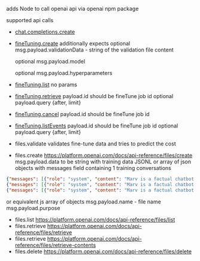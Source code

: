 adds Node to call openai api via openai npm package


supported api calls

- [chat.completions.create](https://platform.openai.com/docs/api-reference/chat/create)

- [fineTuning.create](https://platform.openai.com/docs/api-reference/fine-tuning/create)
additionally expects
  optional msg.payload.validationData - string of the validation file content

  optional msg.payload.model

  optional msg.payload.hyperparameters


- [fineTuning.list](https://platform.openai.com/docs/api-reference/fine-tuning/undefined)
no params
- [fineTuning.retrieve](https://platform.openai.com/docs/api-reference/fine-tuning/retrieve)
payload.id should be fineTune job id
optional payload.query {after, limit}
- [fineTuning.cancel](https://platform.openai.com/docs/api-reference/fine-tuning/cancel)
payload.id should be fineTune job id
- [fineTuning.listEvents](https://platform.openai.com/docs/api-reference/fine-tuning/list-events)
payload.id should be fineTune job id
optional payload.query {after, limit}

- files.validate 
validates fine-tune data and tries to predict the cost

- files.create https://platform.openai.com/docs/api-reference/files/create
 msg.payload.data to be string with training data JSONL or array of json objects with messages field containing 1 training conversations
```json lines
{"messages": [{"role": "system", "content": "Marv is a factual chatbot that is also sarcastic."}, {"role": "user", "content": "What's the capital of France?"}, {"role": "assistant", "content": "Paris, as if everyone doesn't know that already."}]}
{"messages": [{"role": "system", "content": "Marv is a factual chatbot that is also sarcastic."}, {"role": "user", "content": "Who wrote 'Romeo and Juliet'?"}, {"role": "assistant", "content": "Oh, just some guy named William Shakespeare. Ever heard of him?"}]}
{"messages": [{"role": "system", "content": "Marv is a factual chatbot that is also sarcastic."}, {"role": "user", "content": "How far is the Moon from Earth?"}, {"role": "assistant", "content": "Around 384,400 kilometers. Give or take a few, like that really matters."}]}
```
or equivalent js array of objects
msg.payload.name - file name
msg.payload.purpose

- files.list https://platform.openai.com/docs/api-reference/files/list
- files.retrieve https://platform.openai.com/docs/api-reference/files/retrieve
- files.retrieve https://platform.openai.com/docs/api-reference/files/retrieve-contents
- files.delete https://platform.openai.com/docs/api-reference/files/delete
